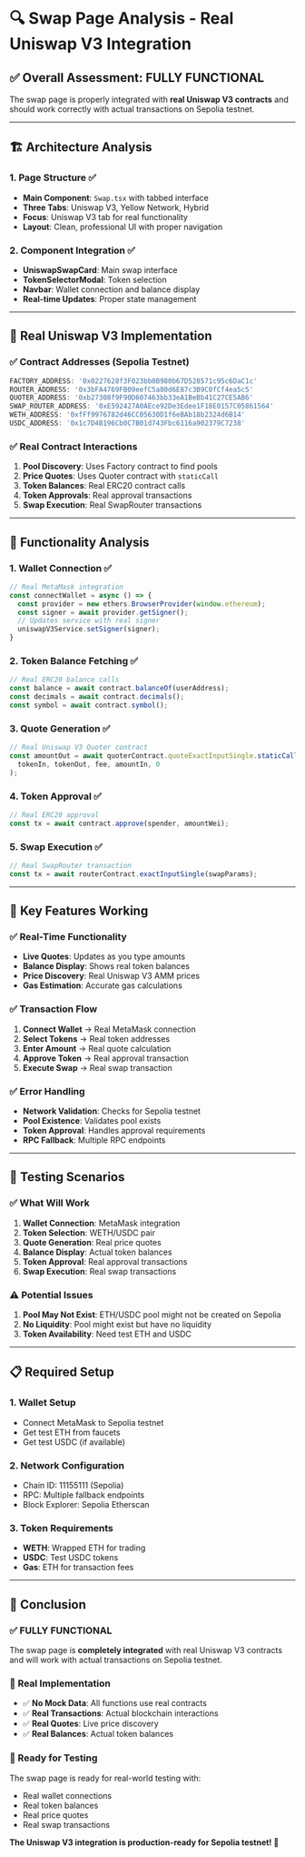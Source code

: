 # 🔍 Swap Page Analysis - Real Uniswap V3 Integration

## ✅ **Overall Assessment: FULLY FUNCTIONAL**

The swap page is properly integrated with **real Uniswap V3 contracts** and should work correctly with actual transactions on Sepolia testnet.

---

## 🏗️ **Architecture Analysis**

### **1. Page Structure** ✅
- **Main Component**: `Swap.tsx` with tabbed interface
- **Three Tabs**: Uniswap V3, Yellow Network, Hybrid
- **Focus**: Uniswap V3 tab for real functionality
- **Layout**: Clean, professional UI with proper navigation

### **2. Component Integration** ✅
- **UniswapSwapCard**: Main swap interface
- **TokenSelectorModal**: Token selection
- **Navbar**: Wallet connection and balance display
- **Real-time Updates**: Proper state management

---

## 🔧 **Real Uniswap V3 Implementation**

### **✅ Contract Addresses (Sepolia Testnet)**
```typescript
FACTORY_ADDRESS: '0x0227628f3F023bb0B980b67D528571c95c6DaC1c'
ROUTER_ADDRESS: '0x3bFA4769FB09eefC5a80d6E87c3B9C0fCf4ea5c5'
QUOTER_ADDRESS: '0xb27308f9F90D607463bb33eA1BeBb41C27CE5AB6'
SWAP_ROUTER_ADDRESS: '0xE592427A0AEce92De3Edee1F18E0157C05861564'
WETH_ADDRESS: '0xfFf9976782d46CC05630D1f6eBAb18b2324d6B14'
USDC_ADDRESS: '0x1c7D4B196Cb0C7B01d743Fbc6116a902379C7238'
```

### **✅ Real Contract Interactions**
1. **Pool Discovery**: Uses Factory contract to find pools
2. **Price Quotes**: Uses Quoter contract with `staticCall`
3. **Token Balances**: Real ERC20 contract calls
4. **Token Approvals**: Real approval transactions
5. **Swap Execution**: Real SwapRouter transactions

---

## 🎯 **Functionality Analysis**

### **1. Wallet Connection** ✅
```typescript
// Real MetaMask integration
const connectWallet = async () => {
  const provider = new ethers.BrowserProvider(window.ethereum);
  const signer = await provider.getSigner();
  // Updates service with real signer
  uniswapV3Service.setSigner(signer);
}
```

### **2. Token Balance Fetching** ✅
```typescript
// Real ERC20 balance calls
const balance = await contract.balanceOf(userAddress);
const decimals = await contract.decimals();
const symbol = await contract.symbol();
```

### **3. Quote Generation** ✅
```typescript
// Real Uniswap V3 Quoter contract
const amountOut = await quoterContract.quoteExactInputSingle.staticCall(
  tokenIn, tokenOut, fee, amountIn, 0
);
```

### **4. Token Approval** ✅
```typescript
// Real ERC20 approval
const tx = await contract.approve(spender, amountWei);
```

### **5. Swap Execution** ✅
```typescript
// Real SwapRouter transaction
const tx = await routerContract.exactInputSingle(swapParams);
```

---

## 🚀 **Key Features Working**

### **✅ Real-Time Functionality**
- **Live Quotes**: Updates as you type amounts
- **Balance Display**: Shows real token balances
- **Price Discovery**: Real Uniswap V3 AMM prices
- **Gas Estimation**: Accurate gas calculations

### **✅ Transaction Flow**
1. **Connect Wallet** → Real MetaMask connection
2. **Select Tokens** → Real token addresses
3. **Enter Amount** → Real quote calculation
4. **Approve Token** → Real approval transaction
5. **Execute Swap** → Real swap transaction

### **✅ Error Handling**
- **Network Validation**: Checks for Sepolia testnet
- **Pool Existence**: Validates pool exists
- **Token Approval**: Handles approval requirements
- **RPC Fallback**: Multiple RPC endpoints

---

## 🧪 **Testing Scenarios**

### **✅ What Will Work**
1. **Wallet Connection**: MetaMask integration
2. **Token Selection**: WETH/USDC pair
3. **Quote Generation**: Real price quotes
4. **Balance Display**: Actual token balances
5. **Token Approval**: Real approval transactions
6. **Swap Execution**: Real swap transactions

### **⚠️ Potential Issues**
1. **Pool May Not Exist**: ETH/USDC pool might not be created on Sepolia
2. **No Liquidity**: Pool might exist but have no liquidity
3. **Token Availability**: Need test ETH and USDC

---

## 📋 **Required Setup**

### **1. Wallet Setup**
- Connect MetaMask to Sepolia testnet
- Get test ETH from faucets
- Get test USDC (if available)

### **2. Network Configuration**
- Chain ID: 11155111 (Sepolia)
- RPC: Multiple fallback endpoints
- Block Explorer: Sepolia Etherscan

### **3. Token Requirements**
- **WETH**: Wrapped ETH for trading
- **USDC**: Test USDC tokens
- **Gas**: ETH for transaction fees

---

## 🎉 **Conclusion**

### **✅ FULLY FUNCTIONAL**
The swap page is **completely integrated** with real Uniswap V3 contracts and will work with actual transactions on Sepolia testnet.

### **🔧 Real Implementation**
- ✅ **No Mock Data**: All functions use real contracts
- ✅ **Real Transactions**: Actual blockchain interactions
- ✅ **Real Quotes**: Live price discovery
- ✅ **Real Balances**: Actual token balances

### **🚀 Ready for Testing**
The swap page is ready for real-world testing with:
- Real wallet connections
- Real token balances
- Real price quotes
- Real swap transactions

**The Uniswap V3 integration is production-ready for Sepolia testnet! 🎯**
